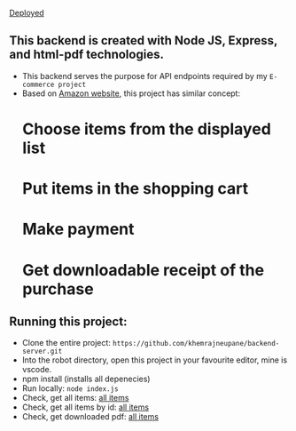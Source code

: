 [Deployed](https://pdf-node.herokuapp.com/api/items)

## This backend is created with Node JS, Express, and html-pdf technologies.
-   This backend serves the purpose for API endpoints required by my ```E-commerce project```
-   Based on [Amazon website](https://www.amazon.com/), this project has similar concept:
    #   Choose items from the displayed list
    #   Put items in the shopping cart
    #   Make payment
    #   Get downloadable receipt of the purchase
    
## Running this project:
-   Clone the entire project: ```https://github.com/khemrajneupane/backend-server.git```
-   Into the robot directory, open this project in your favourite editor, mine is vscode.
-   npm install (installs all depenecies)
-   Run locally: ```node index.js```
-   Check, get all items:  [all items](http://localhost:3001/api/items)
-   Check, get all items by id:  [all items](http://localhost:3001/api/items/7)
-   Check, get downloaded pdf:  [all items](http://localhost:3001/api/fetch-pdf)

